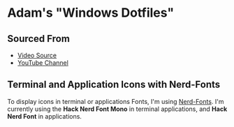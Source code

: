 # Adam's "Windows Dotfiles"

## Sourced From

- [Video Source](https://youtu.be/apgp9egIKK8)
- [YouTube Channel](https://www.youtube.com/@christianlempa)

## Terminal and Application Icons with Nerd-Fonts

To display icons in terminal or applications Fonts, I'm using [Nerd-Fonts](https://www.nerdfonts.com). I'm currently using the **Hack Nerd Font Mono** in terminal applications, and **Hack Nerd Font** in applications.
